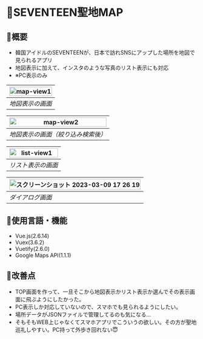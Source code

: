 # 💎SEVENTEEN聖地MAP

## 🤍概要
+ 韓国アイドルのSEVENTEENが、日本で訪れSNSにアップした場所を地図で見られるアプリ
+ 地図表示に加えて、インスタのような写真のリスト表示にも対応
+ ※PC表示のみ

| <img width="100%" alt="map-view1" src="https://user-images.githubusercontent.com/76580678/223961168-9f2bb75f-27f5-43d9-8de6-c8f21372b202.png"> |
|---|
| *地図表示の画面* |

| <img width="100%" alt="map-view2" src="https://user-images.githubusercontent.com/76580678/223961467-cd792034-830c-4875-b51d-a7b55fc73d1a.png"> |
|---|
| *地図表示の画面（絞り込み検索後）* |

| <img width="100%" alt="list-view1" src="https://user-images.githubusercontent.com/76580678/223961527-1fe4f912-9e53-48e8-9fd2-f172751ba2c6.png"> |
|---|
| *リスト表示の画面* |


| <img width="100%" alt="スクリーンショット 2023-03-09 17 26 19" src="https://user-images.githubusercontent.com/76580678/223963939-87e13cfe-f175-4f6e-b0ea-1c1deb891c82.png"> |
|---|
| *ダイアログ画面* |


## 🤍使用言語・機能
+ Vue.js(2.6.14)
+ Vuex(3.6.2)
+ Vuetify(2.6.0)
+ Google Maps API(1.1.1)

## 🤍改善点
+ TOP画面を作って、一旦そこから地図表示かリスト表示か選んでその表示画面に飛ぶようにしたかった。
+ PC表示しか対応していないので、スマホでも見られるようにしたい。
+ 場所データがJSONファイルで管理してるのも気になる…
+ そもそもWEB上じゃなくてスマホアプリでこういうの欲しい。その方が聖地巡礼しやすい。PC持って外歩き回れない😇
